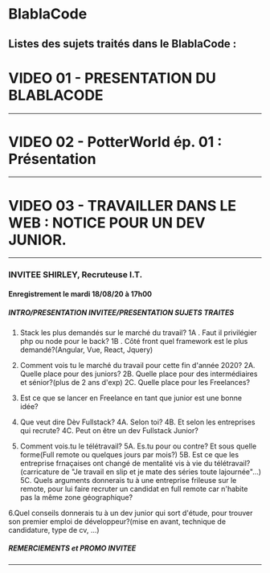 # BlablaCode
Listes des sujets traités dans le BlablaCode : 
-----------------

# VIDEO 01 - PRESENTATION DU BLABLACODE
-----------------
# VIDEO 02 - PotterWorld ép. 01 : Présentation
-----------------
# VIDEO 03 - TRAVAILLER DANS LE WEB : NOTICE POUR UN DEV JUNIOR.
-----------------
### INVITEE SHIRLEY, Recruteuse I.T.
#### Enregistrement le mardi 18/08/20 à 17h00

##### INTRO/PRESENTATION INVITEE/PRESENTATION SUJETS TRAITES

 1. Stack les plus demandés sur le marché du travail?
	1A . Faut il privilégier php ou node pour le back?
	1B . Côté front quel framework est le plus demandé?(Angular, Vue, React, Jquery)

 2. Comment vois tu le marché du travail pour cette fin d'année 2020?
	2A. Quelle place pour des juniors?
	2B. Quelle place pour des intermédiaires et sénior?(plus de 2 ans d'exp)
	2C. Quelle place pour les Freelances?

 3. Est ce que se lancer en Freelance en tant que junior est une bonne idée? 

 4. Que veut dire Dèv Fullstack? 
	4A. Selon toi?
	4B. Et selon les entreprises qui recrute?
	4C. Peut on être un dev Fullstack Junior?

 5. Comment vois.tu le télétravail? 
	5A. Es.tu pour ou contre? Et sous quelle forme(Full remote ou quelques jours par mois?)
	5B. Est ce que les entreprise frnaçaises ont changé de mentalité vis à vie du télétravail?(carricature de "Je travail en slip et je mate des séries toute lajournée"...)
	5C. Quels arguments donnerais tu à une entreprise frileuse sur le remote, pour lui faire recruter un candidat en full remote car n'habite pas la même zone géographique?

 6.Quel conseils donnerais tu à un dev junior qui sort d'étude, pour trouver son premier emploi de développeur?(mise en avant, technique de candidature, type de cv, ...)

##### REMERCIEMENTS et PROMO INVITEE
-----------------

